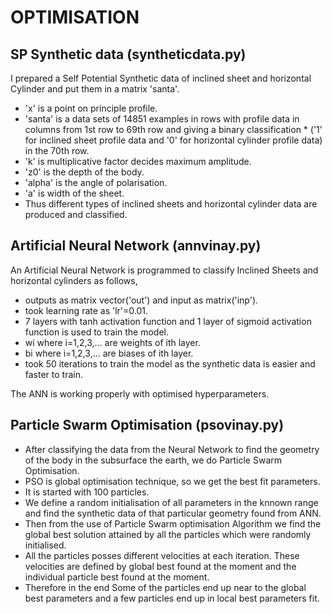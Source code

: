 # OPTIMISATION

SP Synthetic data (syntheticdata.py)
---
   I prepared a Self Potential Synthetic data of inclined sheet and horizontal Cylinder and put them in a matrix 'santa'.
   
* 'x' is a point on principle profile. 
* 'santa' is a data sets of 14851 examples in rows with profile data in columns from 1st row to 69th row and giving a binary classification * ('1' for inclined sheet profile data and '0' for horizontal cylinder profile data) in the 70th row.
* 'k' is multiplicative factor decides maximum amplitude. 
* 'z0' is the depth of the body.
* 'alpha' is the angle of polarisation.
* 'a' is width of the sheet.
* Thus different types of inclined sheets and horizontal cylinder data are produced and classified.

Artificial Neural Network (annvinay.py)
---
An Artificial Neural Network is programmed to classify Inclined Sheets and horizontal cylinders as follows,

* outputs as matrix vector('out') and input as matrix('inp'). 
* took learning rate as 'lr'=0.01.
* 7 layers with tanh activation function and 1 layer of sigmoid activation function is used to train the model.
* wi where i=1,2,3,... are weights of ith layer.
* bi where i=1,2,3,... are biases of ith layer.
* took 50 iterations to train the model as the synthetic data is easier and faster to train.

The ANN is working properly with optimised hyperparameters. 

Particle Swarm Optimisation (psovinay.py)
---

* After classifying the data from the Neural Network to find the geometry of the body in the subsurface the earth, we do Particle Swarm Optimisation.
* PSO is global optimisation technique, so we get the best fit parameters.
* It is started with 100 particles.
* We define a random initialisation of all parameters in the knnown range and find the synthetic data of that particular geometry found from ANN.
* Then from the use of Particle Swarm optimisation Algorithm we find the global best solution attained by all the particles which were randomly initialised.
* All the particles posses different velocities at each iteration. These velocities are defined by global best found at the moment and the individual particle best found at the moment.
* Therefore in the end Some of the particles end up near to the global best parameters and a few particles end up in local best parameters fit.
